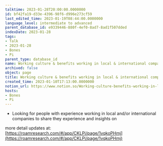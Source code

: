```yaml
---
talktime: 2023-01-28T20:00:00.0000000
id: bf42fa19-d33e-4396-98f6-d996e273cf59
last_edited_time: 2023-01-19T08:44:00.0000000
language_level: intermediate to advanced
parent_database_id: e9339446-880f-4ef0-8ad7-8ad1f507dded
indexDate: 2023-01-28
tags:
- Talk
- 2023-01-28
- Bones
- Pi
parent_type: database_id
name: Working culture & benefits working in local & international companies
archived: false
object: page
title: Working culture & benefits working in local & international companies
created_time: 2023-01-10T17:13:00.0000000
notion_url: https://www.notion.so/Working-culture-benefits-working-in-local-international-companies-bf42fa19d33e439698f6d996e273cf59
hosts:
- Bones
- Pi
---
```


   - Looking for people with experience working in local and/or international companies to share they experience and insights on

more detail updates at:
[https://roamresearch.com/#/app/CKLPi/page/1vqkoPHmj](https://roamresearch.com/#/app/CKLPi/page/1vqkoPHmj)

























